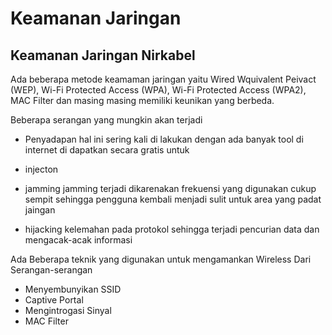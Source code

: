 # Keamanan Jaringan

## Keamanan Jaringan Nirkabel
  
  Ada beberapa metode keamaman jaringan yaitu Wired Wquivalent Peivact (WEP), Wi-Fi Protected Access (WPA), 
Wi-Fi Protected Access (WPA2), MAC Filter dan masing masing memiliki keunikan yang berbeda.

Beberapa serangan yang mungkin akan terjadi

- Penyadapan
 hal ini sering kali di lakukan dengan ada banyak tool di internet di dapatkan secara gratis untuk 

- injecton
- jamming
jamming terjadi dikarenakan frekuensi yang digunakan cukup sempit sehingga pengguna kembali menjadi sulit untuk area yang padat jaingan
- hijacking
kelemahan pada protokol sehingga terjadi pencurian data dan mengacak-acak informasi

Ada Beberapa teknik yang digunakan untuk mengamankan Wireless Dari Serangan-serangan
- Menyembunyikan SSID
- Captive Portal
- Mengintrogasi Sinyal
- MAC Filter
